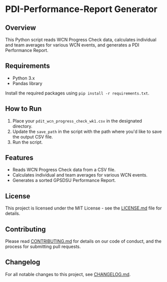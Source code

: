 # PDI-Performance-Report Generator

## Overview
This Python script reads WCN Progress Check data, calculates individual and team averages for various WCN events, and generates a PDI Performance Report.

## Requirements
- Python 3.x
- Pandas library

Install the required packages using `pip install -r requirements.txt`.

## How to Run
1. Place your `pdit_wcn_progress_check_wk1.csv` in the designated directory.
2. Update the `save_path` in the script with the path where you'd like to save the output CSV file.
3. Run the script.

## Features
- Reads WCN Progress Check data from a CSV file.
- Calculates individual and team averages for various WCN events.
- Generates a sorted GPSDSU Performance Report.

## License
This project is licensed under the MIT License - see the [LICENSE.md](LICENSE.md) file for details.

## Contributing
Please read [CONTRIBUTING.md](CONTRIBUTING.md) for details on our code of conduct, and the process for submitting pull requests.

## Changelog
For all notable changes to this project, see [CHANGELOG.md](CHANGELOG.md).
